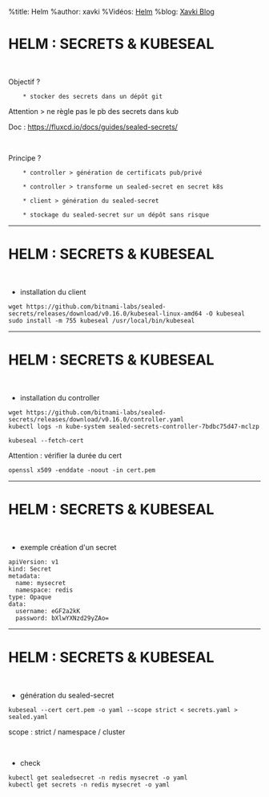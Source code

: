 %title: Helm
%author: xavki
%Vidéos: [Helm]()
%blog: [Xavki Blog](https://xavki.blog)


# HELM : SECRETS & KUBESEAL

<br>

Objectif ?

		* stocker des secrets dans un dépôt git

Attention > ne règle pas le pb des secrets dans kub

Doc : https://fluxcd.io/docs/guides/sealed-secrets/

<br>

Principe ?

		* controller > génération de certificats pub/privé

		* controller > transforme un sealed-secret en secret k8s

		* client > génération du sealed-secret

		* stockage du sealed-secret sur un dépôt sans risque

-------------------------------------------------------------------------------------------

# HELM : SECRETS & KUBESEAL


<br>

* installation du client

```
wget https://github.com/bitnami-labs/sealed-secrets/releases/download/v0.16.0/kubeseal-linux-amd64 -O kubeseal
sudo install -m 755 kubeseal /usr/local/bin/kubeseal
```

-------------------------------------------------------------------------------------------

# HELM : SECRETS & KUBESEAL


<br>

* installation du controller

```
wget https://github.com/bitnami-labs/sealed-secrets/releases/download/v0.16.0/controller.yaml
kubectl logs -n kube-system sealed-secrets-controller-7bdbc75d47-mclzp
```

```
kubeseal --fetch-cert
```

Attention : vérifier la durée du cert

```
openssl x509 -enddate -noout -in cert.pem
```

-------------------------------------------------------------------------------------------

# HELM : SECRETS & KUBESEAL


<br>

* exemple création d'un secret

```
apiVersion: v1
kind: Secret
metadata:
  name: mysecret
  namespace: redis
type: Opaque
data:
  username: eGF2a2kK
  password: bXlwYXNzd29yZAo=
```

-------------------------------------------------------------------------------------------

# HELM : SECRETS & KUBESEAL


<br>

* génération du sealed-secret

```
kubeseal --cert cert.pem -o yaml --scope strict < secrets.yaml > sealed.yaml
```

scope : strict / namespace / cluster

<br>

* check

```
kubectl get sealedsecret -n redis mysecret -o yaml
kubectl get secrets -n redis mysecret -o yaml
```


